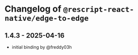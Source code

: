 # Changelog of `@rescript-react-native/edge-to-edge`

## 1.4.3 - 2025-04-16

- initial binding by @freddy03h
